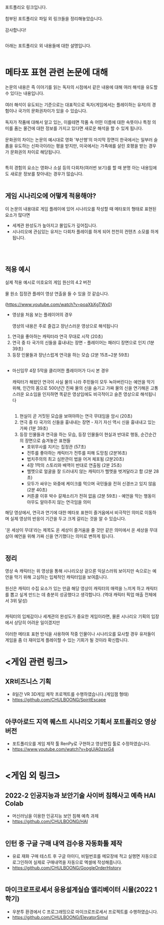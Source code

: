 포트폴리오 링크입니다. <br/><br/>
첨부된 포트폴리오 파일 외 링크들을 정리해놓았습니다. <br/><br/>
감사합니다! <br/><br/>

아래는 포트폴리오 외 내용들에 대한 설명입니다. <br/><br/>
# 메타포 표현 관련 논문에 대해
논문의 내용은 즉 이야기를 읽는 독자의 시점에서 같은 내용에 대해 여러 해석을 유도할 수 있다는 내용입니다. <br/><br/>
여러 해석이 유도되는 기준으로는 대표적으로 독자(게임에서는 플레이하는 유저)의 경험이나 국가의 문화권차이가 있을 수 있습니다.  <br/><br/>
독자가 작품에 대해서 알고 있는, 이를테면 작품 속 어떤 이름에 대한 속뜻이나 특정 의미를 품는 물건에 대한 정보를 가지고 있다면 새로운 해석을 할 수 있게 됩니다. <br/><br/>
문화권의 차이는 논문의 예시대로 영화 '부산행'의 마지막 장면이 한국에서는 일부러 슬픔을 유도하는 신파극이라는 평을 받지만, 미국에서는 가족애를 살린 호평을 받는 경우가 문화권의 차이로 해당됩니다. <br/><br/>

특히 경험의 요소는 영화나 소설 등의 다회차(여러번 보기)를 할 때 분명 아는 내용임에도 새로운 정보를 찾아내는 경우가 많습니다. <br/><br/>
## 게임 시나리오에 어떻게 적용해야?
이 논문의 내용대로 게임 플레이에 있어 시나리오를 작성할 때 메타포의 형태로 표현된 요소가 많다면
- 세계관 완성도가 높아지고 몰입도가 깊어집니다.
- 시나리오에 관심있는 유저는 다회차 플레이를 하게 되어 천천히 컨텐츠 소모를 하게 됩니다.

 <br/><br/>
## 적용 예시
실제 적용 예시로 미호요의 게임 원신의 4.2 버전 <br/><br/>
물 원소 집정관 플레이 영상 연출을 들 수 있을 것 같습니다. <br/><br/>
(https://www.youtube.com/watch?v=poaXbXgTWx0)

- 영상을 처음 보는 플레이어의 경우  <br/><br/>
영상의 내용은 주로 즐겁고 장난스러운 영상으로 해석됩니다
 1) 연극을 좋아하는 캐릭터라 연극 무대로 시작 (20초)
 2) 연극 중 타 국가의 신들을 흉내내는 장면 - 플레이어는 패러디 장면으로 인지 (1분 39초)
 3) 등장 인물들과 장난스럽게 연극을 하는 모습 (2분 15초~2분 59초)
 <br/><br/>
    
- 마신임무 4장 5막을 클리어한 플레이어가 다시 본 경우  <br/><br/>
캐릭터가 해왔던 연극이 사실 물의 나라 주민들이 모두 녹아버린다는 예언을 막기 위해, 인간의 몸으로 500년간 진짜 물의 신을 숨기고 가짜 물의 신을 연기해온 고통스러운 요소임을 인지하면
똑같은 영상임에도 비극적이고 슬픈 영상으로 해석됩니다  <br/><br/>

  1) 현실이 곧 거짓된 모습을 보여야하는 연극 무대임을 암시 (20초)
  2) 연극 중 타 국가의 신들을 흉내내는 장면 - 자기 자신 역시 신을 흉내내고 있는 가짜 (1분 39초)
  3) 등장 인물들과 연극을 하는 모습, 등장 인물들이 현실과 반대로 행동, 순간순간의 장면으로 숨겨놓은 표현들
     - 호위무사를 지키는 집정관 (57초)
     - 전투를 좋아하는 캐릭터가 전투를 피해 도망침 (2분16초)
     - 법치주의의 최고 심판관이 법을 어겨 체포됨 (2분20초)
     - 4장 1막의 스토리와 배역이 반대로 연출됨 (2분 25초)
     - 헬멧으로 얼굴을 잘 드러내지 않는 캐릭터가 헬멧을 벗겨달라고 함 (2분 28초)
     - 모두가 싸우는 와중에 케이크를 먹으며 국민들을 전혀 신경쓰고 있지 않음 (2분 40초)
     - 커튼콜 이후 박수 갈채소리가 전혀 없음 (2분 59초) - 예언을 막는 행동이 아무도 알아주지 않는 연극임을 의미

해당 영상에서, 연극과 연기에 대한 메타포 표현이 즐거움에서 비극적인 의미로 이동하며 실제 영상의 반응이 기간을 두고 크게 갈리는 것을 알 수 있습니다. <br/><br/>
'온 세상이 무대'라는 제목도 온 세상이 즐거움을 줄 것만 같은 의미에서 온 세상을 무대삼아 예언을 위해 가짜 신을 연기했다는 의미로 변하게 됩니다.  <br/><br/>
## 정리
영상 속 캐릭터는 위 영상을 통해 시나리오상 겉으론 익살스러워 보이지만 속으로는 예언을 막기 위해 고심하는 입체적인 캐릭터임을 보여줍니다. <br/><br/>
원신은 캐릭터 수집 요소가 있는 만큼 해당 영상이 캐릭터의 매력을 느끼게 하고 캐릭터를 뽑고 싶게 만드는 데 충분히 성공했다고 생각합니다. (역대 캐릭터 픽업 매출 전체에서 3위 달성) <br/><br/>

캐릭터의 입체감이나 세계관의 완성도가 중요한 게임이라면, 물론 시나리오 기획의 입장에서 상당히 어려운 일이겠지만 <br/><br/>
이러한 메타포 표현 방식을 사용하여 작중 인물이나 시나리오를 묘사할 경우 유저들이 게임을 좀 더 재미있게 플레이할 수 있는 기회가 될 것이라 확신합니다.

# <게임 관련 링크>
## XR비즈니스 기획
- 8일간 VR 3D게임 제작 프로젝트를 수행하였습니다.(게임잼 형태)
- https://github.com/CHULBOONG/SpiritEscape <br/><br/>


## 아쿠아로드 지역 퀘스트 시나리오 기획서 포트폴리오 영상 버전
- 포트폴리오를 게임 제작 툴 RenPy로 구현하고 영상편집 툴로 수정하였습니다.
- https://www.youtube.com/watch?v=bgUiA0zsxG4   <br/><br/>


# <게임 외 링크>
## 2022-2 인공지능과 보안기술 사이버 침해사고 예측 HAI Colab
 - 머신러닝을 이용한 인공지능 보안 침해 예측 과제
 - https://github.com/CHULBOONG/HAI   <br/><br/>

 
## 인턴 중 구글 구매 내역 검수용 자동화툴 제작
 - 유료 재화 구매 테스트 후 구글 아이디, 비밀번호를 메모장에 적고 실행면 자동으로 로그인하여 실제로 구매내역을 자동으로 엑셀에 작성해줍니다.
 - https://github.com/CHULBOONG/GoogleOrderHistory   <br/><br/>

 
## 마이크로프로세서 응용설계실습 엘리베이터 시뮬(2022 1학기)
 - 우분투 환경에서 C 프로그래밍으로 마이크로프로세서 프로젝트를 수행하였습니다. 
 - https://github.com/CHULBOONG/ElevatorSimul
